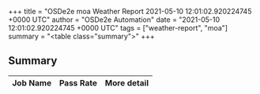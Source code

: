 +++
title = "OSDe2e moa Weather Report 2021-05-10 12:01:02.920224745 +0000 UTC"
author = "OSDe2e Automation"
date = "2021-05-10 12:01:02.920224745 +0000 UTC"
tags = ["weather-report", "moa"]
summary = "<table class=\"summary\"></table>"
+++
## Summary

| Job Name | Pass Rate | More detail |
|----------|-----------|-------------|



